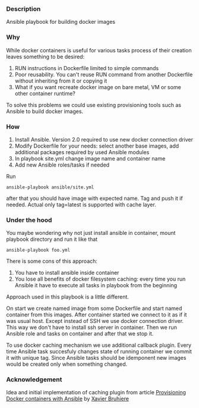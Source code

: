 ### Description
Ansible playbook for building docker images

### Why
While docker containers is useful for various tasks process of their creation
leaves something to be desired:

1. RUN instructions in Dockerfile limited to simple commands
2. Poor reusability. You can't reuse RUN command from another Dockerfile
without inheriting from it or copying it
3. What if you want recreate docker image on bare metal, VM or some other
container runtime?

To solve this problems we could use existing provisioning tools such as Ansible
to build docker images.

### How
1. Install Ansible. Version 2.0 required to use new docker connection driver
2. Modify Dockerfile for your needs: select another base images, add additional
packages required by used Ansible modules
3. In playbook site.yml change image name and container name
4. Add new Ansible roles/tasks if needed

Run
```
ansible-playbook ansible/site.yml
```
after that you should have image with expected name. Tag and push it if needed.
Actual only tag=latest is supported with cache layer.

### Under the hood
You maybe wondering why not just install ansible in container, mount playbook 
directory and run it like that
```
ansible-playbook foo.yml
```

There is some cons of this approach:

1. You have to install ansible inside container
2. You lose all benefits of docker filesystem caching: every time you run Ansible
it have to execute all tasks in playbook from the beginning

Approach used in this playbook is a little different.

On start we create named image from some Dockerfile and start named container
from this images. After container started we connect to it as if it was usual host.
Except instead of SSH we use docker connection driver. This way we don't have to
install ssh server in container. Then we run Ansible role and tasks on container
and after that we stop it. 

To use docker caching mechanism we use additional callback plugin. Every time
Ansible task succesfuly changes state of running container we commit it with
unique tag. Since Ansible tasks should be idemponent new images would be created
only when something changed.

### Acknowledgement
Idea and initial implementation of caching plugin from article
[Provisioning Docker containers with Ansible][1] by [Xavier Bruhiere][2]

[1]: https://www.ibm.com/developerworks/cloud/library/cl-provision-docker-containers-ansible/
[2]: https://github.com/hackliff
